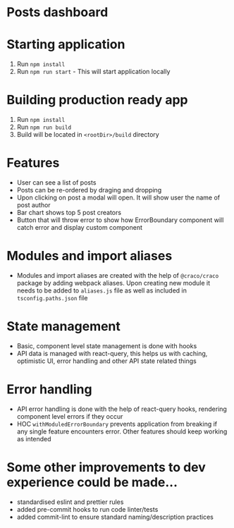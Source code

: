 # Posts dashboard

# Starting application

1. Run `npm install`
2. Run `npm run start` - This will start application locally

# Building production ready app

1. Run `npm install`
2. Run `npm run build`
3. Build will be located in `<rootDir>/build` directory

# Features

- User can see a list of posts
- Posts can be re-ordered by draging and dropping
- Upon clicking on post a modal will open. It will show user the name of post author
- Bar chart shows top 5 post creators
- Button that will throw error to show how ErrorBoundary component will catch error and display custom component

# Modules and import aliases

- Modules and import aliases are created with the help of `@craco/craco` package by adding webpack aliases. Upon creating new module it needs to be added to `aliases.js` file as well as included in `tsconfig.paths.json` file

# State management

- Basic, component level state management is done with hooks
- API data is managed with react-query, this helps us with caching, optimistic UI, error handling and other API state related things

# Error handling

- API error handling is done with the help of react-query hooks, rendering component level errors if they occur
- HOC `withModuledErrorBoundary` prevents application from breaking if any single feature encounters error. Other features should keep working as intended

# Some other improvements to dev experience could be made...

- standardised eslint and prettier rules
- added pre-commit hooks to run code linter/tests
- added commit-lint to ensure standard naming/description practices
